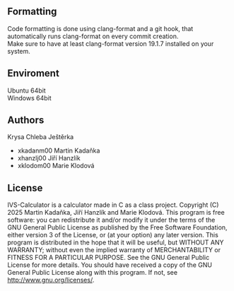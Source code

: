 Formatting
------
Code formatting is done using clang-format and a git hook, that automatically runs clang-format on every commit creation.  
Make sure to have at least clang-format version 19.1.7 installed on your system. 

Enviroment
------

Ubuntu 64bit  
Windows 64bit

Authors
------

Krysa Chleba Ještěrka
- xkadanm00 Martin Kadaňka 
- xhanzlj00 Jiří Hanzlík 
- xklodom00 Marie Klodová 

License
-------

IVS-Calculator is a calculator made in C as a class project. Copyright (C) 2025 Martin Kadaňka, Jiří Hanzlík and Marie Klodová. This program is free software: you can redistribute it and/or modify it under the terms of the GNU General Public License as published by the Free Software Foundation, either version 3 of the License, or (at your option) any later version. This program is distributed in the hope that it will be useful, but WITHOUT ANY WARRANTY; without even the implied warranty of MERCHANTABILITY or FITNESS FOR A PARTICULAR PURPOSE. See the GNU General Public License for more details. You should have received a copy of the GNU General Public License along with this program. If not, see <http://www.gnu.org/licenses/>.
